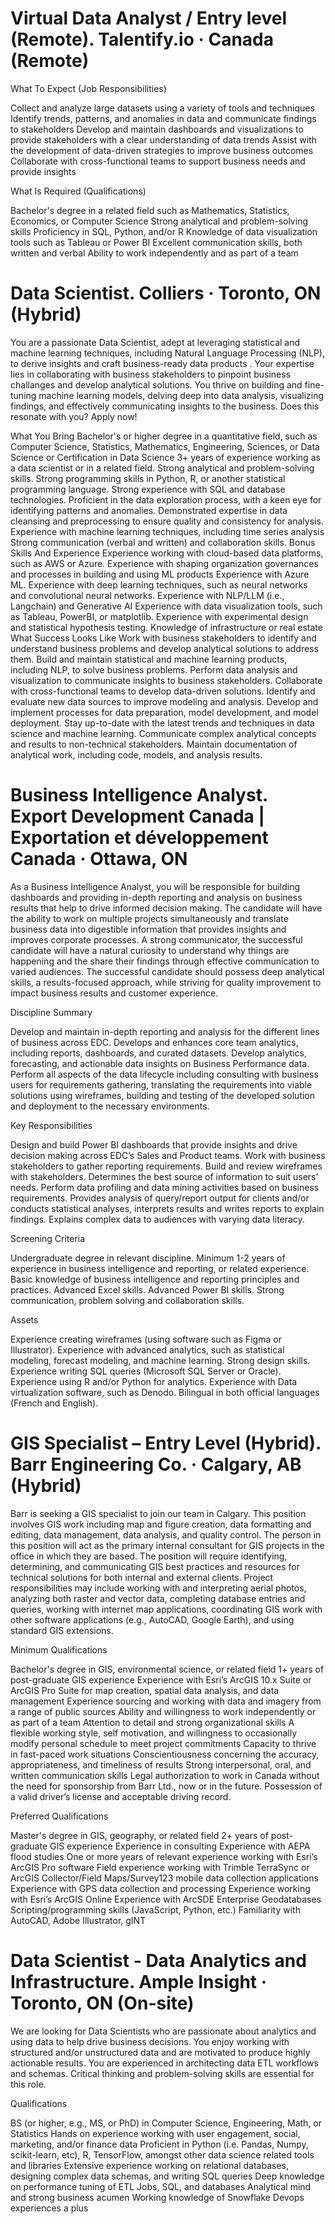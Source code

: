 # Virtual Data Analyst / Entry level (Remote). Talentify.io · Canada (Remote)

What To Expect (Job Responsibilities)


 Collect and analyze large datasets using a variety of tools and techniques
 Identify trends, patterns, and anomalies in data and communicate findings to stakeholders
 Develop and maintain dashboards and visualizations to provide stakeholders with a clear understanding of data trends
 Assist with the development of data-driven strategies to improve business outcomes
 Collaborate with cross-functional teams to support business needs and provide insights


What Is Required (Qualifications)


 Bachelor's degree in a related field such as Mathematics, Statistics, Economics, or Computer Science
 Strong analytical and problem-solving skills
 Proficiency in SQL, Python, and/or R
 Knowledge of data visualization tools such as Tableau or Power BI
 Excellent communication skills, both written and verbal
 Ability to work independently and as part of a team

 # Data Scientist. Colliers · Toronto, ON (Hybrid)

 You are a passionate Data Scientist, adept at leveraging statistical and machine learning techniques, including Natural Language Processing (NLP), to derive insights and craft business-ready data products . Your expertise lies in collaborating with business stakeholders to pinpoint business challanges and develop analytical solutions. You thrive on building and fine-tuning machine learning models, delving deep into data analysis, visualizing findings, and effectively communicating insights to the business. Does this resonate with you? Apply now!

What You Bring
Bachelor's or higher degree in a quantitative field, such as Computer Science, Statistics, Mathematics, Engineering, Sciences, or Data Science or Certification in Data Science
3+ years of experience working as a data scientist or in a related field.
Strong analytical and problem-solving skills.
Strong programming skills in Python, R, or another statistical programming language.
Strong experience with SQL and database technologies.
Proficient in the data exploration process, with a keen eye for identifying patterns and anomalies.
Demonstrated expertise in data cleansing and preprocessing to ensure quality and consistency for analysis.
Experience with machine learning techniques, including time series analysis
Strong communication (verbal and written) and collaboration skills.
Bonus Skills And Experience
Experience working with cloud-based data platforms, such as AWS or Azure.
Experience with shaping organization governances and processes in building and using ML products
Experience with Azure ML.
Experience with deep learning techniques, such as neural networks and convolutional neural networks.
Experience with NLP/LLM (i.e., Langchain) and Generative AI
Experience with data visualization tools, such as Tableau, PowerBI, or matplotlib.
Experience with experimental design and statistical hypothesis testing.
Knowledge of infrastructure or real estate
What Success Looks Like
Work with business stakeholders to identify and understand business problems and develop analytical solutions to address them.
Build and maintain statistical and machine learning products, including NLP, to solve business problems.
Perform data analysis and visualization to communicate insights to business stakeholders.
Collaborate with cross-functional teams to develop data-driven solutions.
Identify and evaluate new data sources to improve modeling and analysis.
Develop and implement processes for data preparation, model development, and model deployment.
Stay up-to-date with the latest trends and techniques in data science and machine learning.
Communicate complex analytical concepts and results to non-technical stakeholders.
Maintain documentation of analytical work, including code, models, and analysis results.

# Business Intelligence Analyst. Export Development Canada | Exportation et développement Canada · Ottawa, ON

As a Business Intelligence Analyst, you will be responsible for building dashboards and providing in-depth reporting and analysis on business results that help to drive informed decision making. The candidate will have the ability to work on multiple projects simultaneously and translate business data into digestible information that provides insights and improves corporate processes. A strong communicator, the successful candidate will have a natural curiosity to understand why things are happening and the share their findings through effective communication to varied audiences. The successful candidate should possess deep analytical skills, a results-focused approach, while striving for quality improvement to impact business results and customer experience.


Discipline Summary


Develop and maintain in-depth reporting and analysis for the different lines of business across EDC.
Develops and enhances core team analytics, including reports, dashboards, and curated datasets.
Develop analytics, forecasting, and actionable data insights on Business Performance data.
Perform all aspects of the data lifecycle including consulting with business users for requirements gathering, translating the requirements into viable solutions using wireframes, building and testing of the developed solution and deployment to the necessary environments.


Key Responsibilities


Design and build Power BI dashboards that provide insights and drive decision making across EDC’s Sales and Product teams.
Work with business stakeholders to gather reporting requirements.
Build and review wireframes with stakeholders.
Determines the best source of information to suit users’ needs.
Perform data profiling and data mining activities based on business requirements.
Provides analysis of query/report output for clients and/or conducts statistical analyses, interprets results and writes reports to explain findings.
Explains complex data to audiences with varying data literacy.


Screening Criteria 


Undergraduate degree in relevant discipline.
Minimum 1-2 years of experience in business intelligence and reporting, or related experience.
Basic knowledge of business intelligence and reporting principles and practices.
Advanced Excel skills.
Advanced Power BI skills.
Strong communication, problem solving and collaboration skills.


Assets


Experience creating wireframes (using software such as Figma or Illustrator).
Experience with advanced analytics, such as statistical modeling, forecast modeling, and machine learning.
Strong design skills.
Experience writing SQL queries (Microsoft SQL Server or Oracle).
Experience using R and/or Python for analytics.
Experience with Data virtualization software, such as Denodo.
Bilingual in both official languages (French and English).

# GIS Specialist – Entry Level (Hybrid). Barr Engineering Co. · Calgary, AB (Hybrid)

Barr is seeking a GIS specialist to join our team in Calgary. This position involves GIS work including map and figure creation, data formatting and editing, data management, data analysis, and quality control. The person in this position will act as the primary internal consultant for GIS projects in the office in which they are based. The position will require identifying, determining, and communicating GIS best practices and resources for technical solutions for both internal and external clients. Project responsibilities may include working with and interpreting aerial photos, analyzing both raster and vector data, completing database entries and queries, working with internet map applications, coordinating GIS work with other software applications (e.g., AutoCAD, Google Earth), and using standard GIS extensions.


Minimum Qualifications


Bachelor's degree in GIS, environmental science, or related field
1+ years of post-graduate GIS experience
Experience with Esri’s ArcGIS 10.x Suite or ArcGIS Pro Suite for map creation, spatial data analysis, and data management
Experience sourcing and working with data and imagery from a range of public sources
Ability and willingness to work independently or as part of a team
Attention to detail and strong organizational skills
A flexible working style, self motivation, and willingness to occasionally modify personal schedule to meet project commitments
Capacity to thrive in fast-paced work situations
Conscientiousness concerning the accuracy, appropriateness, and timeliness of results
Strong interpersonal, oral, and written communication skills
Legal authorization to work in Canada without the need for sponsorship from Barr Ltd., now or in the future.
Possession of a valid driver’s license and acceptable driving record.


Preferred Qualifications


Master's degree in GIS, geography, or related field
2+ years of post-graduate GIS experience
Experience in consulting
Experience with AEPA flood studies
One or more years of relevant experience working with Esri’s ArcGIS Pro software
Field experience working with Trimble TerraSync or ArcGIS Collector/Field Maps/Survey123 mobile data collection applications
Experience with GPS data collection and processing
Experience working with Esri’s ArcGIS Online
Experience with ArcSDE Enterprise Geodatabases Scripting/programming skills (JavaScript, Python, etc.)
Familiarity with AutoCAD, Adobe Illustrator, gINT

# Data Scientist - Data Analytics and Infrastructure. Ample Insight · Toronto, ON (On-site)

We are looking for Data Scientists who are passionate about analytics and using data to help drive business decisions. You enjoy working with structured and/or unstructured data and are motivated to produce highly actionable results. You are experienced in architecting data ETL workflows and schemas. Critical thinking and problem-solving skills are essential for this role.


Qualifications


BS (or higher, e.g., MS, or PhD) in Computer Science, Engineering, Math, or Statistics
Hands on experience working with user engagement, social, marketing, and/or finance data
Proficient in Python (i.e. Pandas, Numpy, scikit-learn, etc), R, TensorFlow, amongst other data science related tools and libraries
Extensive experience working on relational databases, designing complex data schemas, and writing SQL queries
Deep knowledge on performance tuning of ETL Jobs, SQL, and databases
Analytical mind and strong business acumen
Working knowledge of Snowflake
Devops experiences a plus
